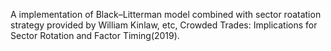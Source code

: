 A implementation of Black–Litterman model combined with sector roatation strategy provided by William Kinlaw, etc, Crowded Trades: Implications for Sector Rotation and Factor Timing(2019).

